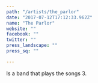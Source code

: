 ```yaml
---
path: "/artists/the_parlor"
date: "2017-07-12T17:12:33.962Z"
name: "The Parlor"
website: ""
facebook: ""
twitter: ""
press_landscape: ""
press_sq: ""

---
```


Is a band that plays the songs 3.
